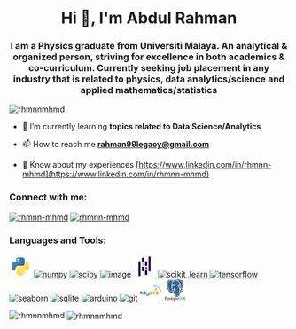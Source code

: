 <h1 align="center">Hi 👋, I'm Abdul Rahman</h1>
<h3 align="center">I am a Physics graduate from Universiti Malaya. An analytical & organized person, striving for excellence in both academics & co-curriculum. Currently seeking job placement in any industry that is related to physics, data analytics/science and applied mathematics/statistics</h3>

<p align="left"> <img src="https://komarev.com/ghpvc/?username=rhmnnmhmd&label=Profile%20views&color=0e75b6&style=flat" alt="rhmnnmhmd" /> </p>

- 🌱 I’m currently learning **topics related to Data Science/Analytics**

- 📫 How to reach me **rahman99legacy@gmail.com**

- 📄 Know about my experiences [https://www.linkedin.com/in/rhmnn-mhmd](https://www.linkedin.com/in/rhmnn-mhmd)

<h3 align="left">Connect with me:</h3>
<p align="left">
<a href="https://linkedin.com/in/rhmnn-mhmd" target="blank"><img align="center" src="https://raw.githubusercontent.com/rahuldkjain/github-profile-readme-generator/master/src/images/icons/Social/linked-in-alt.svg" alt="rhmnn-mhmd" height="30" width="40" /></a>
<a href="https://www.hackerrank.com/rhmnn-mhmd" target="blank"><img align="center" src="https://raw.githubusercontent.com/rahuldkjain/github-profile-readme-generator/master/src/images/icons/Social/hackerrank.svg" alt="rhmnn-mhmd" height="30" width="40" /></a>
</p>

<h3 align="left">Languages and Tools:</h3>
<p align="left"> 
<a href="https://www.python.org" target="_blank" rel="noreferrer"> <img src="https://raw.githubusercontent.com/devicons/devicon/master/icons/python/python-original.svg" alt="python" width="40" height="40"/> </a> 
<a href="https://numpy.org/" target="_blank" rel="noreferrer"> <img src="https://img.shields.io/badge/numpy-%23013243.svg?style=for-the-badge&logo=numpy&logoColor=white" alt="numpy" width="40" height="40"/> </a>   
<a href="https://scipy.org/" target="_blank" rel="noreferrer"> <img src="https://img.shields.io/badge/SciPy-%230C55A5.svg?style=for-the-badge&logo=scipy&logoColor=%white" alt="scipy" width="40" height="40"/> </a>
<a><img alt = 'image' src="https://img.shields.io/badge/Spyder%20Ide-FF0000?style=for-the-badge&logo=spyder%20ide&logoColor=white" width="40" height="40"/></a>
<a href="https://pandas.pydata.org/" target="_blank" rel="noreferrer"> <img src="https://raw.githubusercontent.com/devicons/devicon/2ae2a900d2f041da66e950e4d48052658d850630/icons/pandas/pandas-original.svg" alt="pandas" width="40" height="40"/> </a> 
<a href="https://scikit-learn.org/" target="_blank" rel="noreferrer"> <img src="https://upload.wikimedia.org/wikipedia/commons/0/05/Scikit_learn_logo_small.svg" alt="scikit_learn" width="40" height="40"/> </a>
<a href="https://www.tensorflow.org" target="_blank" rel="noreferrer"> <img src="https://www.vectorlogo.zone/logos/tensorflow/tensorflow-icon.svg" alt="tensorflow" width="40" height="40"/> </a> 
<a href="https://seaborn.pydata.org/" target="_blank" rel="noreferrer"> <img src="https://seaborn.pydata.org/_images/logo-mark-lightbg.svg" alt="seaborn" width="40" height="40"/> </a> 
<a href="https://www.sqlite.org/" target="_blank" rel="noreferrer"> <img src="https://www.vectorlogo.zone/logos/sqlite/sqlite-icon.svg" alt="sqlite" width="40" height="40"/> </a> 
<a href="https://www.arduino.cc/" target="_blank" rel="noreferrer"> <img src="https://cdn.worldvectorlogo.com/logos/arduino-1.svg" alt="arduino" width="40" height="40"/> </a> 
<a href="https://git-scm.com/" target="_blank" rel="noreferrer"> <img src="https://www.vectorlogo.zone/logos/git-scm/git-scm-icon.svg" alt="git" width="40" height="40"/> </a> 
<a href="https://www.mysql.com/" target="_blank" rel="noreferrer"> <img src="https://raw.githubusercontent.com/devicons/devicon/master/icons/mysql/mysql-original-wordmark.svg" alt="mysql" width="40" height="40"/> </a> 
<a href="https://www.postgresql.org" target="_blank" rel="noreferrer"> <img src="https://raw.githubusercontent.com/devicons/devicon/master/icons/postgresql/postgresql-original-wordmark.svg" alt="postgresql" width="40" height="40"/> </a> 
</p>

<p><img align="left" src="https://github-readme-stats.vercel.app/api/top-langs?username=rhmnnmhmd&show_icons=true&locale=en&layout=compact" alt="rhmnnmhmd" /></p>

<p>&nbsp;<img align="center" src="https://github-readme-stats.vercel.app/api?username=rhmnnmhmd&show_icons=true&locale=en" alt="rhmnnmhmd" /></p>
